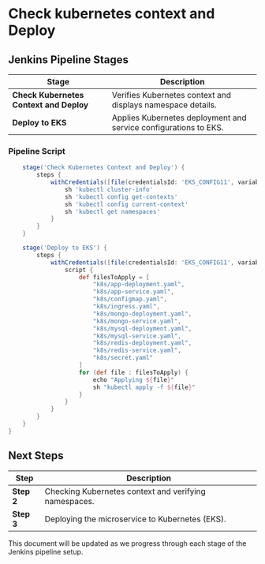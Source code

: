 # Check kubernetes context and Deploy

## Jenkins Pipeline Stages

| Stage | Description |
|----------------------------------------------|------------------------------------------------------------|
| **Check Kubernetes Context and Deploy** | Verifies Kubernetes context and displays namespace details. |
| **Deploy to EKS** | Applies Kubernetes deployment and service configurations to EKS. |

### Pipeline Script

```groovy
    stage('Check Kubernetes Context and Deploy') {
        steps {
            withCredentials([file(credentialsId: 'EKS_CONFIG11', variable: 'KUBECONFIG')]) {
                sh 'kubectl cluster-info'
                sh 'kubectl config get-contexts'
                sh 'kubectl config current-context'
                sh 'kubectl get namespaces'
            }
        }
    }

    stage('Deploy to EKS') {
        steps {
            withCredentials([file(credentialsId: 'EKS_CONFIG11', variable: 'KUBECONFIG')]) {
                script {
                    def filesToApply = [
                        "k8s/app-deployment.yaml",
                        "k8s/app-service.yaml",
                        "k8s/configmap.yaml",
                        "k8s/ingress.yaml",
                        "k8s/mongo-deployment.yaml",
                        "k8s/mongo-service.yaml",
                        "k8s/mysql-deployment.yaml",
                        "k8s/mysql-service.yaml",
                        "k8s/redis-deployment.yaml",
                        "k8s/redis-service.yaml",
                        "k8s/secret.yaml"
                    ]
                    for (def file : filesToApply) {
                        echo "Applying ${file}"
                        sh "kubectl apply -f ${file}"
                    }
                }
            }
        }
    }
}
```

## Next Steps

| Step | Description |
|------|-------------|
| **Step 2** | Checking Kubernetes context and verifying namespaces. |
| **Step 3** | Deploying the microservice to Kubernetes (EKS). |

This document will be updated as we progress through each stage of the Jenkins pipeline setup.

